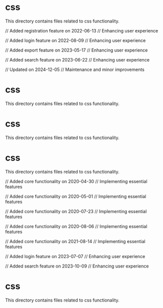 # css

This directory contains files related to css functionality.

// Added registration feature on 2022-06-13
// Enhancing user experience

// Added login feature on 2022-08-09
// Enhancing user experience

// Added export feature on 2023-05-17
// Enhancing user experience

// Added search feature on 2023-06-22
// Enhancing user experience

// Updated on 2024-12-05
// Maintenance and minor improvements
# css

This directory contains files related to css functionality.
# css

This directory contains files related to css functionality.
# css

This directory contains files related to css functionality.

// Added core functionality on 2020-04-30
// Implementing essential features

// Added core functionality on 2020-05-01
// Implementing essential features

// Added core functionality on 2020-07-23
// Implementing essential features

// Added core functionality on 2020-08-06
// Implementing essential features

// Added core functionality on 2021-08-14
// Implementing essential features

// Added login feature on 2023-07-07
// Enhancing user experience

// Added search feature on 2023-10-09
// Enhancing user experience
# css

This directory contains files related to css functionality.
